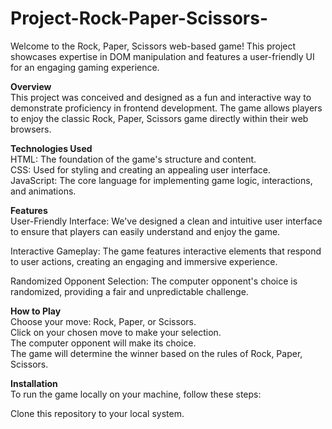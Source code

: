 # Project-Rock-Paper-Scissors-

Welcome to the Rock, Paper, Scissors web-based game! This project showcases expertise in DOM manipulation and features a user-friendly UI for an engaging gaming experience.

**Overview**<br>
This project was conceived and designed as a fun and interactive way to demonstrate proficiency in frontend development. The game allows players to enjoy the classic Rock, Paper, Scissors game directly within their web browsers. 

**Technologies Used**<br>
HTML: The foundation of the game's structure and content.<br>
CSS: Used for styling and creating an appealing user interface.<br>
JavaScript: The core language for implementing game logic, interactions, and animations.<br>

**Features**<br>
User-Friendly Interface: We've designed a clean and intuitive user interface to ensure that players can easily understand and enjoy the game.<br>

Interactive Gameplay: The game features interactive elements that respond to user actions, creating an engaging and immersive experience.<br>

Randomized Opponent Selection: The computer opponent's choice is randomized, providing a fair and unpredictable challenge.<br>

**How to Play**<br>
Choose your move: Rock, Paper, or Scissors.<br>
Click on your chosen move to make your selection.<br>
The computer opponent will make its choice.<br>
The game will determine the winner based on the rules of Rock, Paper, Scissors.<br>


**Installation**<br>
To run the game locally on your machine, follow these steps:<br>

Clone this repository to your local system.<br>

